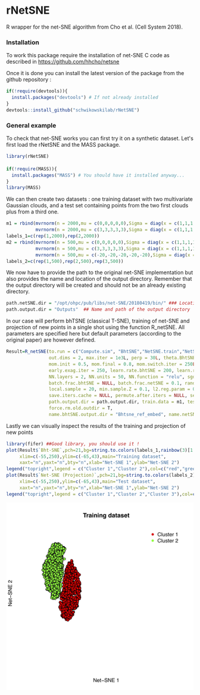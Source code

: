 # rNetSNE
R wrapper for the net-SNE algorithm from Cho et al. (Cell System 2018).


### Installation

To work this package require the installation of net-SNE C code as described in https://github.com/hhcho/netsne

Once it is done you can install the latest version of the package from the github repository :

``` r
if(!require(devtools)){
  install.packages("devtools") # If not already installed
}
devtools::install_github("schwikowskilab/rNetSNE")
```

### General example

To check that net-SNE works you can first try it on a synthetic dataset.
Let's first load the rNetSNE and the MASS package.

``` r
library(rNetSNE)

if(!require(MASS)){
  install.packages("MASS") # You should have it installed anyway...
}
library(MASS)
```
We can then create two datasets : one training dataset with two multivariate Gaussian clouds, and a test set containing points from the two first clouds plus from a third one.

``` r
m1 = rbind(mvrnorm(n = 2000,mu = c(0,0,0,0,0),Sigma = diag(x = c(1,1,1,1,1))),
           mvrnorm(n = 2000,mu = c(3,3,3,3,3),Sigma = diag(x = c(1,1,1,1,1))))
labels_1=c(rep(1,2000),rep(2,2000))
m2 = rbind(mvrnorm(n = 500,mu = c(0,0,0,0,0),Sigma = diag(x = c(1,1,1,1,1))),
           mvrnorm(n = 500,mu = c(3,3,3,3,3),Sigma = diag(x = c(1,1,1,1,1))),
           mvrnorm(n = 500,mu = c(-20,-20,-20,-20,-20),Sigma = diag(x = c(1,1,1,1,1))))
labels_2=c(rep(1,500),rep(2,500),rep(3,500))
```

We now have to provide the path to the original net-SNE implementation but also provides the name and location of the output directory. Remember that the output directory will be created and should not be an already existing directory.

``` r
path.netSNE.dir = "/opt/ohpc/pub/libs/net-SNE/20180419/bin/" ### Location of the net-SNE directory 
path.output.dir = "Outputs"  ## Name and path of the output directory
```

In our case will perform  bhTSNE (classical T-SNE), training of net-SNE and projection of new points in a single shot using the function R_netSNE. All parameters are specified here but default parameters (according to the original paper) are however defined.

``` r
Result=R_netSNE(to.run = c("Compute.sim", "BhtSNE","NetSNE.train","NetSNE.project"), path.netSNE.dir = path.netSNE.dir,
                out.dims = 2, max.iter = 1e3L, perp = 30L, theta.BhtSNE = 0.5, theta.NetSNE = 0.5,
                mom.init = 0.5, mom.final = 0.8, mom.switch.iter = 250L,
                early.exag.iter = 250, learn.rate.bhtSNE = 200, learn.rate.netSNE = 0.02,
                NN.layers = 2, NN.units = 50, NN.function = "relu", sgd = TRUE, 
                batch.frac.bhtSNE = NULL, batch.frac.netSNE = 0.1, random.init = TRUE,
                local.sample = 20, min.sample.Z = 0.1, l2.reg.param = 0, step.method = "adam",
                save.iters.cache = NULL, permute.after.iters = NULL, seed = -1, verbose = TRUE,
                path.output.dir = path.output.dir, train.data = m1, test.data = m2, ref.embedding = "BhtSNE",
                force.rm.old.outdir = T,
                name.bhtSNE.output.dir = "Bhtsne_ref_embed", name.netSNE.output.dir = "Netsne_out")
```

Lastly we can visually inspect the results of the training and projection of new points 
```r
library(fifer) ##Good library, you should use it !
plot(Result$`Bht-SNE`,pch=21,bg=string.to.colors(labels_1,rainbow(3)[1:2]),
     xlim=c(-55,250),ylim=c(-65,43),main="Training dataset",
     xaxt="n",yaxt="n",bty="n",xlab="Net-SNE 1",ylab="Net-SNE 2")
legend("topright",legend = c("Cluster 1","Cluster 2"),col=c("red","green"),pch=16,bty="n")
plot(Result$`Net-SNE (Projection)`,pch=21,bg=string.to.colors(labels_2),
     xlim=c(-55,250),ylim=c(-65,43),main="Test dataset",
     xaxt="n",yaxt="n",bty="n",xlab="Net-SNE 1",ylab="Net-SNE 2")
legend("topright",legend = c("Cluster 1","Cluster 2","Cluster 3"),col=c("red","green","blue"),pch=16,bty="n")
```
![](Netsne_train.jpg)



